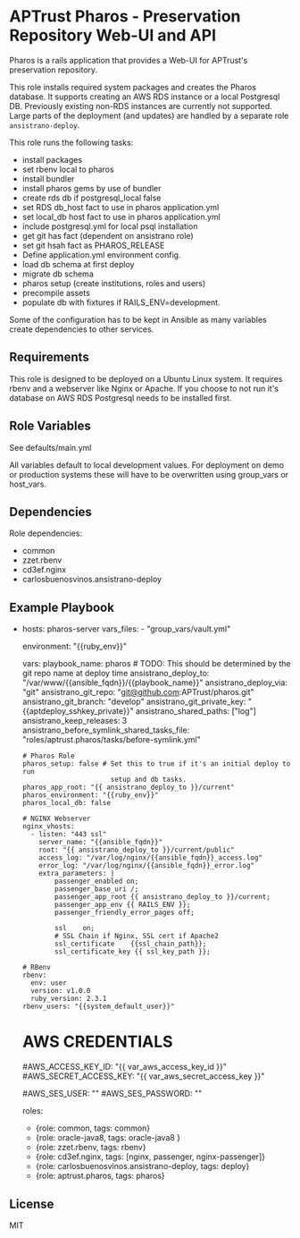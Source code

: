 APTrust Pharos - Preservation Repository Web-UI and API
===

Pharos is a rails application that provides a Web-UI for APTrust's
preservation repository.

This role installs required system packages and creates the Pharos
database. It supports creating an AWS RDS instance or a local Postgresql DB.
Previously existing non-RDS instances are currently not supported. Large parts
of the deployment (and updates) are handled by a separate
role `ansistrano-deploy`.

This role runs the following tasks:
- install packages
- set rbenv local to pharos
- install bundler
- install pharos gems by use of bundler
- create rds db if postgresql_local false
- set RDS db_host fact to use in pharos application.yml
- set local_db host fact to use in pharos application.yml
- include postgresql.yml for local psql installation
- get git has fact (dependent on ansistrano role)
- set git hsah fact as PHAROS_RELEASE
- Define application.yml environment config.
- load db schema at first deploy
- migrate db schema
- pharos setup (create institutions, roles and users)
- precompile assets
- populate db with fixtures if RAILS_ENV=development.


Some of the configuration has to be kept in Ansible as many variables create
dependencies to other services.


Requirements
------------
This role is designed to be deployed on a Ubuntu Linux system.
It requires rbenv and a webserver like Nginx or Apache. If you choose to not
run it's database on AWS RDS Postgresql needs to be installed first.

Role Variables
--------------

See defaults/main.yml

All variables default to local development values. For deployment on demo
or production systems these will have to be overwritten using group_vars
or host_vars.

Dependencies
------------

Role dependencies:
- common
- zzet.rbenv
- cd3ef.nginx
- carlosbuenosvinos.ansistrano-deploy

Example Playbook
----------------
-   hosts: pharos-server
    vars_files:
        - "group_vars/vault.yml"

    environment: "{{ruby_env}}"

    vars:
        playbook_name: pharos
        # TODO: This should be determined by the git repo name at deploy time
        ansistrano_deploy_to: "/var/www/{{ansible_fqdn}}/{{playbook_name}}"
        ansistrano_deploy_via: "git"
        ansistrano_git_repo: "git@github.com:APTrust/pharos.git"
        ansistrano_git_branch: "develop"
        ansistrano_git_private_key: "{{aptdeploy_sshkey_private}}"
        ansistrano_shared_paths: ["log"]
        ansistrano_keep_releases: 3
        ansistrano_before_symlink_shared_tasks_file: "roles/aptrust.pharos/tasks/before-symlink.yml"

        # Pharos Role
        pharos_setup: false # Set this to true if it's an initial deploy to run
                              setup and db tasks.
        pharos_app_root: "{{ ansistrano_deploy_to }}/current"
        pharos_environment: "{{ruby_env}}"
        pharos_local_db: false

        # NGINX Webserver
        nginx_vhosts:
          - listen: "443 ssl"
            server_name: "{{ansible_fqdn}}"
            root: "{{ ansistrano_deploy_to }}/current/public"
            access_log: "/var/log/nginx/{{ansible_fqdn}}_access.log"
            error_log: "/var/log/nginx/{{ansible_fqdn}}_error.log"
            extra_parameters: |
                passenger_enabled on;
                passenger_base_uri /;
                passenger_app_root {{ ansistrano_deploy_to }}/current;
                passenger_app_env {{ RAILS_ENV }};
                passenger_friendly_error_pages off;

                ssl    on;
                # SSL Chain if Nginx, SSL cert if Apache2
                ssl_certificate    {{ssl_chain_path}};
                ssl_certificate_key {{ ssl_key_path }};

        # RBenv
        rbenv:
          env: user
          version: v1.0.0
          ruby_version: 2.3.1
        rbenv_users: "{{system_default_user}}"

    # AWS CREDENTIALS
    #AWS_ACCESS_KEY_ID: "{{ var_aws_access_key_id }}"
    #AWS_SECRET_ACCESS_KEY: "{{ var_aws_secret_access_key }}"

    #AWS_SES_USER: ""
    #AWS_SES_PASSWORD: ""

    roles:
      - {role: common, tags: common}
      - {role: oracle-java8, tags: oracle-java8 }
      - {role: zzet.rbenv, tags: rbenv}
      - {role: cd3ef.nginx, tags: [nginx, passenger, nginx-passenger]}
      - {role: carlosbuenosvinos.ansistrano-deploy, tags: deploy}
      - {role: aptrust.pharos, tags: pharos}

License
-------

MIT
